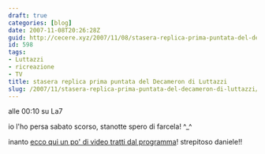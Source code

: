 ```yaml
---
draft: true
categories: [blog]
date: 2007-11-08T20:26:28Z
guid: http://cecere.xyz/2007/11/08/stasera-replica-prima-puntata-del-decameron-di-luttazzi/
id: 598
tags:
- Luttazzi
- ricreazione
- TV
title: stasera replica prima puntata del Decameron di Luttazzi
slug: /2007/11/stasera-replica-prima-puntata-del-decameron-di-luttazzi/
---
```


alle 00:10 su La7

io l'ho persa sabato scorso, stanotte spero di farcela! ^_^

inanto [ecco qui un po' di video tratti dal programma](http://www.la7.it/intrattenimento/dettaglio.asp?prop=decameron)! strepitoso daniele!!
